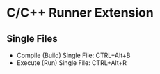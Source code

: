 # C/C++ Runner Extension

## Single Files

- Compile (Build) Single File: CTRL+Alt+B
- Execute (Run) Single File: CTRL+Alt+R
